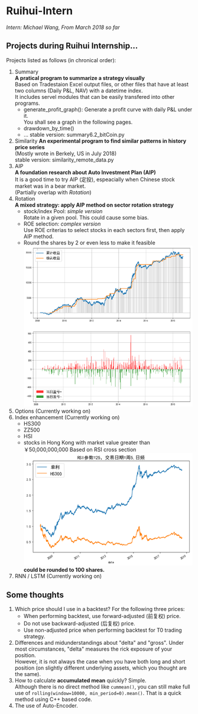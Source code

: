 # Ruihui-Intern
_Intern: Michael Wang, From March 2018 so far_
## Projects during Ruihui Internship...  
Projects listed as follows (in chronical order):
1. Summary  
  __A pratical program to summarize a strategy visually__  
  Based on Tradestaion Excel output files, or other files that have at least two columns (Daily P&L, NAV) with a datetime index.  
  It includes servel modules that can be easily transfered into other programs.  
    - generate_profit_graph():
      Generate a profit curve with daily P&L under it.  
      You shall see a graph in the following pages.
    - drawdown_by_time()
    - ...
  stable version: summary6.2_bitCoin.py  
2. Similarity 
  __An experimental program to find similar patterns in history price series__  
  (Mostly wrote in Berkely, US in July 2018)  
  stable version: similarity_remote_data.py  
3. AIP  
  __A foundation research about Auto Investment Plan (AIP)__  
  It is a good time to try AIP (定投), espeacially when Chinese stock market was in a bear market.  
  (Partially overlap with _Rotation_)
4. Rotation   
  __A mixed strategy: apply AIP method on sector rotation strategy__  
    - stock/index Pool: _simple version_  
      Rotate in a given pool. This could cause some bias.  
    - ROE selection:  _complex version_  
      Use ROE criterias to select stocks in each sectors first, then apply AIP method.  
    - Round the shares by 2 or even less to make it feasible   
  ![image](https://github.com/Michany/Ruihui-Intern/raw/master/Rotation/定投保留1位小数10-10.png)  
5. Options (Currently working on)  
6. Index enhancement (Currently working on)  
    - HS300
    - ZZ500
    - HSI
    - stocks in Hong Kong with market value greater than ￥50,000,000,000
  Based on RSI cross section  
  ![image](https://github.com/Michany/Ruihui-Intern/raw/master/IndexEnhancement/HS300.png)   
  __could be rounded to 100 shares.__
7. RNN / LSTM (Currently working on)


## Some thoughts
1. Which price should I use in a backtest?
   For the following three prices:
   - When performing backtest, use forward-adjusted (前复权) price.  
   - Do not use backward-adjusted (后复权) price.
   - Use non-adjusted price when performing backtest for T0 trading strategy.
2. Differences and midunderstandings about "delta" and "gross".
   Under most circumstances, "delta" measures the rick exposure of your position.  
   However, it is not always the case when you have both long and short position (on slightly different underlying assets, which you thought are the same).
3. How to calculate __accumulated mean__ quickly?
   Simple.  
   Although there is no direct method like ``cummean()``, you can still make full use of ``rolling(window=10000, min_period=0).mean()``. That is a quick method using C++ based code.  
4. The use of Auto-Encoder.
